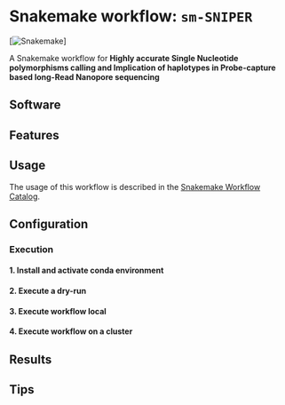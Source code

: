 # Snakemake workflow: `sm-SNIPER`

[![Snakemake](https://img.shields.io/badge/snakemake-≥6.3.0-brightgreen.svg)]


A Snakemake workflow for **Highly accurate Single Nucleotide polymorphisms calling and Implication of haplotypes in Probe-capture based long-Read Nanopore sequencing**


## Software

## Features

## Usage

The usage of this workflow is described in the [Snakemake Workflow Catalog](https://snakemake.github.io/snakemake-workflow-catalog/?usage=<owner>%2F<repo>).

## Configuration

### Execution

#### 1. Install and activate conda environment
#### 2. Execute a dry-run
#### 3. Execute workflow local
#### 4. Execute workflow on a cluster


## Results

## Tips